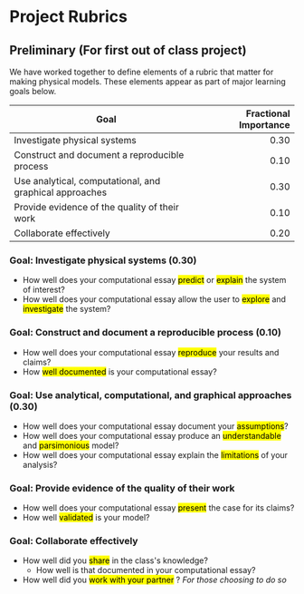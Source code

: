 # Project Rubrics

## Preliminary (For first out of class project)

We have worked together to define elements of a rubric that matter for making physical models. These elements appear as part of major learning goals below. 

| Goal                                                      | Fractional Importance |
|-----------------------------------------------------------|----------------------:|
| Investigate physical systems                              |          0.30         |
| Construct and document a reproducible process             |          0.10         |
| Use analytical, computational, and graphical approaches   |          0.30         |
| Provide evidence of the quality of their work             |          0.10         |
| Collaborate effectively                                   |          0.20         |

### Goal: Investigate physical systems (0.30)
 
 - How well does your computational essay <mark>predict</mark> or <mark>explain</mark> the system of interest?
 - How well does your computational essay allow the user to <mark>explore</mark> and <mark>investigate</mark> the system?

### Goal: Construct and document a reproducible process (0.10)

- How well does your computational essay <mark>reproduce</mark> your results and claims?
- How  <mark>well documented</mark> is your computational essay?

### Goal: Use analytical, computational, and graphical approaches (0.30)

- How well does your computational essay document your <mark>assumptions</mark>?
- How well does your computational essay produce an <mark>understandable</mark> and <mark>parsimonious</mark> model?
- How well does your computational essay explain the <mark>limitations</mark> of your analysis?

### Goal: Provide evidence of the quality of their work

- How well does your computational essay <mark>present</mark>  the case for its claims?
- How well <mark>validated</mark>  is your model?

### Goal: Collaborate effectively

- How well did you <mark>share</mark>  in the class's knowledge?
  - How well is that documented in your computational essay?
- How well did you <mark>work with your partner</mark> ? *For those choosing to do so*